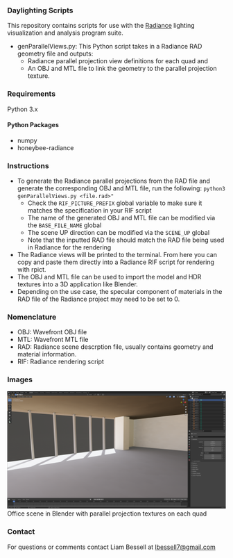 ### Daylighting Scripts

This repository contains scripts for use with the [Radiance](https://www.radiance-online.org/) lighting visualization and analysis program suite.

* genParallelViews.py: This Python script takes in a Radiance RAD geometry file and outputs: 
    * Radiance parallel projection view definitions for each quad and 
    * An OBJ and MTL file to link the geometry to the parallel projection texture.

### Requirements

Python 3.x

#### Python Packages
* numpy
* honeybee-radiance

### Instructions

* To generate the Radiance parallel projections from the RAD file and generate the corresponding OBJ and MTL file, run the following: `python3 genParallelViews.py <file.rad>"`
    * Check the `RIF_PICTURE_PREFIX` global variable to make sure it matches the specification in your RIF script
    * The name of the generated OBJ and MTL file can be modified via the `BASE_FILE_NAME` global
    * The scene UP direction can be modified via the `SCENE_UP` global
    * Note that the inputted RAD file should match the RAD file being used in Radiance for the rendering
* The Radiance views will be printed to the terminal. From here you can copy and paste them directly into a Radiance RIF script for rendering with rpict.
* The OBJ and MTL file can be used to import the model and HDR textures into a 3D application like Blender.
* Depending on the use case, the specular component of materials in the RAD file of the Radiance project may need to be set to 0.

### Nomenclature

* OBJ: Wavefront OBJ file
* MTL: Wavefront MTL file
* RAD: Radiance scene descrption file, usually contains geometry and material information.
* RIF: Radiance rendering script

### Images

![Office scene in Blender with parallel projection textures on each quad](pictures/blender_obj_model.png "Office scene in Blender with parallel projection textures on each quad")
Office scene in Blender with parallel projection textures on each quad


### Contact

For questions or comments contact Liam Bessell at lbessell7@gmail.com